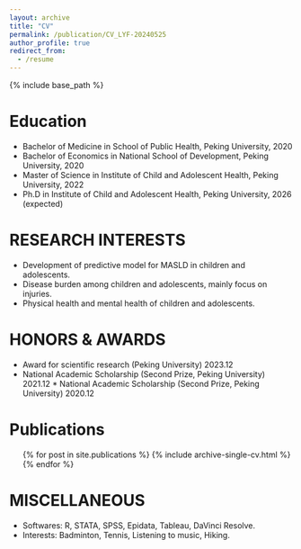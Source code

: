 ```yaml
---
layout: archive
title: "CV"
permalink: /publication/CV_LYF-20240525
author_profile: true
redirect_from:
  - /resume
---
```


{% include base_path %}

Education
======
* Bachelor of Medicine in School of Public Health, Peking University, 2020
* Bachelor of Economics in National School of Development, Peking University, 2020
* Master of Science in Institute of Child and Adolescent Health, Peking University, 2022
* Ph.D in Institute of Child and Adolescent Health, Peking University, 2026 (expected)



RESEARCH INTERESTS
======
* Development of predictive model for MASLD in children and adolescents.
* Disease burden among children and adolescents, mainly focus on injuries.
* Physical health and mental health of children and adolescents.

  
HONORS & AWARDS
======
* Award for scientific research (Peking University)                                  2023.12
* National Academic Scholarship (Second Prize, Peking University)     2021.12 * National Academic Scholarship (Second Prize, Peking University)     2020.12



Publications
======
  <ul>{% for post in site.publications %}
    {% include archive-single-cv.html %}
  {% endfor %}</ul>



MISCELLANEOUS
======
* Softwares: R, STATA, SPSS, Epidata, Tableau, DaVinci Resolve.
* Interests: Badminton, Tennis, Listening to music, Hiking. 
